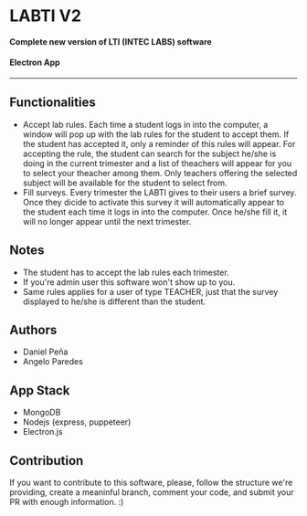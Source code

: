 # LABTI V2
#### Complete new version of LTI (INTEC LABS) software
#### Electron App
---
## Functionalities
* Accept lab rules. Each time a student logs in into the computer, a window will pop up with the lab rules for the student to accept them. If the student has accepted it, only a reminder of this rules will appear. For accepting the rule, the student can search for the subject he/she is doing in the current trimester and a list of theachers will appear for you to select your theacher among them. Only teachers offering the selected subject will be available for the student to select from.
* Fill surveys. Every trimester the LABTI gives to their users a brief survey. Once they dicide to activate this survey it will automatically appear to the student each time it logs in into the computer. Once he/she fill it, it will no longer appear until the next trimester.

## Notes
* The student has to accept the lab rules each trimester.
* If you're admin user this software won't show up to you.
* Same rules applies for a user of type TEACHER, just that the survey displayed to he/she is different than the student.

## Authors
* Daniel Peña
* Angelo Paredes

## App Stack
* MongoDB
* Nodejs (express, puppeteer)
* Electron.js

## Contribution
If you want to contribute to this software, please, follow the structure we're providing, create a meaninful branch, comment your code, and submit your PR with enough information. :)